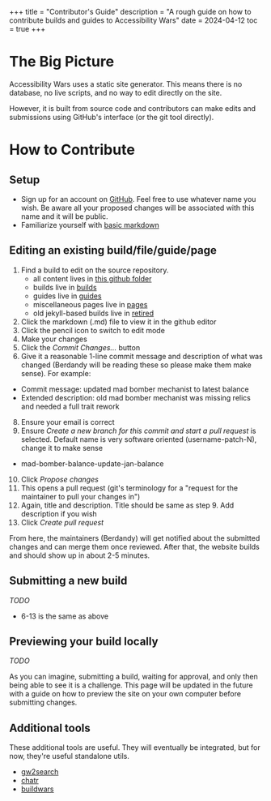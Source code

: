 +++
title = "Contributor's Guide"
description = "A rough guide on how to contribute builds and guides to Accessibility Wars"
date = 2024-04-12
toc = true
+++

# The Big Picture

Accessibility Wars uses a static site generator. This means there is no database, no live scripts, and no way to edit directly on the site.

However, it is built from source code and contributors can make edits and submissions using GitHub's interface (or the git tool directly).

# How to Contribute

## Setup

- Sign up for an account on [GitHub](https://github.com/). Feel free to use whatever name you wish. Be aware all your proposed changes will be associated with this name and it will be public.
- Familiarize yourself with [basic markdown](https://www.markdownguide.org/basic-syntax/)

## Editing an existing build/file/guide/page

1. Find a build to edit on the source repository.
	- all content lives in [this github folder](https://github.com/accessibilitywars/zaw2/tree/master/content)
	- builds live in [builds](https://github.com/accessibilitywars/zaw2/tree/master/content/builds)
	- guides live in [guides](https://github.com/accessibilitywars/zaw2/tree/master/content/guides)
	- miscellaneous pages live in [pages](https://github.com/accessibilitywars/zaw2/tree/master/content/pages)
	- old jekyll-based builds live in [retired](https://github.com/accessibilitywars/zaw2/tree/master/content/retired)
3. Click the markdown (.md) file to view it in the github editor
4. Click the pencil icon to switch to edit mode
5. Make your changes
6. Click the *Commit Changes...* button
7. Give it a reasonable 1-line commit message and description of what was changed (Berdandy will be reading these so please make them make sense). For example:
  - Commit message: updated mad bomber mechanist to latest balance
  - Extended description: old mad bomber mechanist was missing relics and needed a full trait rework
8. Ensure your email is correct
9. Ensure *Create a new branch for this commit and start a pull request* is selected. Default name is very software oriented (username-patch-N), change it to make sense
  - mad-bomber-balance-update-jan-balance
10. Click *Propose changes*
11. This opens a pull request (git's terminology for a "request for the maintainer to pull your changes in")
12. Again, title and description. Title should be same as step 9. Add description if you wish
13. Click *Create pull request*

From here, the maintainers (Berdandy) will get notified about the submitted changes and can merge them once reviewed. After that, the website builds and should show up in about 2-5 minutes.

## Submitting a new build

*TODO*

- 6-13 is the same as above

## Previewing your build locally

*TODO*

As you can imagine, submitting a build, waiting for approval, and only then being able to see it is a challenge.
This page will be updated in the future with a guide on how to preview the site on your own computer before submitting changes.

## Additional tools

These additional tools are useful. They will eventually be integrated, but for now, they're useful standalone utils.

- [gw2search](https://github.com/berdandy/gw2search)
- [chatr](https://github.com/berdandy/chatr)
- [buildwars](https://github.com/berdandy/buildwars)
